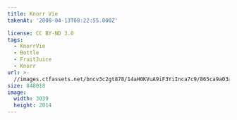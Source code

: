 ```yaml
---
title: Knorr Vie
takenAt: '2008-04-13T08:22:55.000Z'

license: CC BY-ND 3.0
tags:
  - KnorrVie
  - Bottle
  - FruitJuice
  - Knorr
url: >-
  //images.ctfassets.net/bncv3c2gt878/14aH0KVuA9iF3YiInca7c9/865ca9a03a1089e28508786a5ca8726b/knorr-vie_4343152089_o
size: 848018
image:
  width: 3039
  height: 2014
---
```

